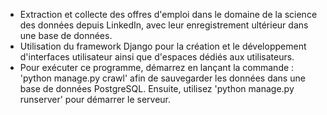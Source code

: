 - Extraction et collecte des offres d'emploi dans le domaine de la science des données depuis LinkedIn, avec leur enregistrement ultérieur dans une base de données.
- Utilisation du framework Django pour la création et le développement d'interfaces utilisateur ainsi que d'espaces dédiés aux utilisateurs.
- Pour exécuter ce programme, démarrez en lançant la commande : 'python manage.py crawl' afin de sauvegarder les données dans une base de données PostgreSQL.
Ensuite, utilisez 'python manage.py runserver' pour démarrer le serveur.
